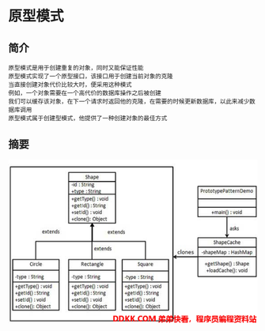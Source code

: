  # 原型模式
 ## 简介
```
原型模式是用于创建重复的对象，同时又能保证性能
原型模式实现了一个原型接口，该接口用于创建当前对象的克隆
当直接创建对象代价比较大时，便采用这种模式
例如，一个对象需要在一个高代价的数据库操作之后被创建
我们可以缓存该对象，在下一个请求时返回他的克隆，在需要的时候更新数据库，以此来减少数据库调用
原型模式属于创建型模式，他提供了一种创建对象的最佳方式
```
## 摘要

![img.png](img.png)